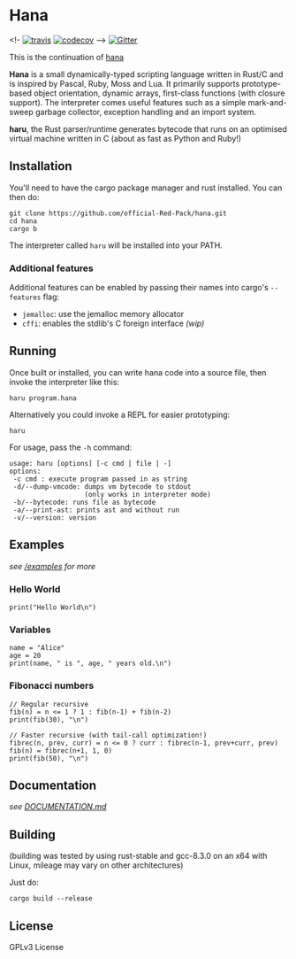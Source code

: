 # Hana
<!-
[![travis](https://travis-ci.org/ffwff/hana.svg?branch=haru)](https://travis-ci.org/ffwff/hana)
[![codecov](https://codecov.io/gh/ffwff/hana/branch/haru/graph/badge.svg)](https://codecov.io/gh/ffwff/hana)
-->
[![Gitter](https://badges.gitter.im/hana-lang/community.svg)](https://gitter.im/hana-lang/community)

This is the continuation of [hana](https://github.com/ffwff/hana)

**Hana** is a small dynamically-typed scripting language written in Rust/C
and is inspired by Pascal, Ruby, Moss and Lua. It primarily supports prototype-based
object orientation, dynamic arrays, first-class functions (with closure support). The interpreter
comes useful features such as a simple mark-and-sweep garbage collector, exception handling
and an import system.

**haru**, the Rust parser/runtime generates bytecode that runs on an optimised
virtual machine written in C (about as fast as Python and Ruby!)

## Installation

You'll need to have the cargo package manager and rust installed. You can then do:

```
git clone https://github.com/official-Red-Pack/hana.git
cd hana
cargo b
```

The interpreter called `haru` will be installed into your PATH.

### Additional features

Additional features can be enabled by passing their names into
cargo's `--features` flag:

* `jemalloc`: use the jemalloc memory allocator
* `cffi`: enables the stdlib's C foreign interface *(wip)*

## Running

Once built or installed, you can write hana code into a source file, then invoke the interpreter like this:

```
haru program.hana
```

Alternatively you could invoke a REPL for easier prototyping:

```
haru
```

For usage, pass the `-h` command:

```
usage: haru [options] [-c cmd | file | -]
options:
 -c cmd : execute program passed in as string
 -d/--dump-vmcode: dumps vm bytecode to stdout
                   (only works in interpreter mode)
 -b/--bytecode: runs file as bytecode
 -a/--print-ast: prints ast and without run
 -v/--version: version
```

## Examples

*see [/examples](https://github.com/official-Red-Pack/hana/tree/haru/examples) for more*

### Hello World

```
print("Hello World\n")
```

### Variables

```
name = "Alice"
age = 20
print(name, " is ", age, " years old.\n")
```

### Fibonacci numbers

```
// Regular recursive
fib(n) = n <= 1 ? 1 : fib(n-1) + fib(n-2)
print(fib(30), "\n")

// Faster recursive (with tail-call optimization!)
fibrec(n, prev, curr) = n <= 0 ? curr : fibrec(n-1, prev+curr, prev)
fib(n) = fibrec(n+1, 1, 0)
print(fib(50), "\n")
```

## Documentation

*see [DOCUMENTATION.md](https://github.com/official-Red-Pack/hana/blob/haru/DOCUMENTATION.md)*

## Building

(building was tested by using rust-stable and gcc-8.3.0 on an x64 with Linux, mileage
may vary on other architectures)

Just do:

```
cargo build --release
```

## License

GPLv3 License
